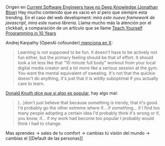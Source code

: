 Origen en [Current Software Engineers have no Deep Knowledge (Jonathan Blow)](https://youtu.be/Z0SJNkzOiq4) Hay mucho contenido que es vacio en sí pero que siempre esta trending. En el caso del web development:  _mira este nuevo framework de javascript_, _mira este nueva libreria_. Llama mucho más la atención por el clickbait, a comparación de un articulo que se llame [Teach Yourself Programming in 10 Years](https://norvig.com/21-days.html)

Andrej Karpathy (OpenAI cofounder)[ menciona en X](https://twitter.com/karpathy/status/1756380066580455557): 

> Learning is not supposed to be fun. It doesn't have to be actively not fun either, but the primary feeling should be that of effort. It should look a lot less like that "10 minute full body" workout from your local digital media creator and a lot more like a serious session at the gym. You want the mental equivalent of sweating. It's not that the quickie doesn't do anything, it's just that it is wildly suboptimal if you actually care to learn.

[Donald Knuth dice que si algo es popular](https://youtu.be/75Ju0eM5T2c), hay algo mal:

> (...)don't just believe that because something is trendy, that it's good. I'd probably go the other extreme where if... if something... if I find too many people adopting a certain idea I'd probably think it's wrong or if, you know, if... if my work had become too popular I probably would think I had to change.

Mas aprendes ->  sales de tu comfort -> cambias tú visión del mundo -> cambias el [[Default de las personas]]